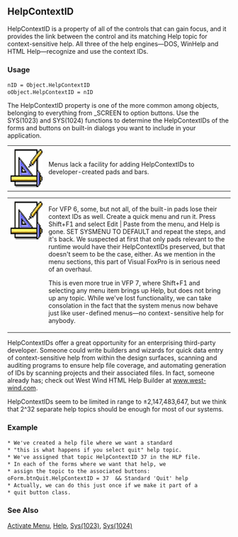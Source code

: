 ## HelpContextID

HelpContextID is a property of all of the controls that can gain focus, and it provides the link between the control and its matching Help topic for context-sensitive help. All three of the help engines&mdash;DOS, WinHelp and HTML Help&mdash;recognize and use the context IDs.

### Usage

```foxpro
nID = Object.HelpContextID
oObject.HelpContextID = nID
```

The HelpContextID property is one of the more common among objects, belonging to everything from _SCREEN to option buttons. Use the SYS(1023) and SYS(1024) functions to determine the HelpContextIDs of the forms and buttons on built-in dialogs you want to include in your application.

<table>
<tr>
  <td width="17%" valign="top">
<img width="94" height="94" src="Design.gif">
  </td>
  <td width="83%">
  <p>Menus lack a facility for adding HelpContextIDs to developer-created pads and bars.</p>
  </td>
 </tr>
</table>

<table>
<tr>
  <td width="17%" valign="top">
<img width="94" height="94" src="Design.gif">
  </td>
  <td width="83%">
  <p>For VFP 6, some, but not all, of the built-in pads lose their context IDs as well. Create a quick menu and run it. Press Shift+F1 and select Edit | Paste from the menu, and Help is gone. SET SYSMENU TO DEFAULT and repeat the steps, and it's back. We suspected at first that only pads relevant to the runtime would have their HelpContextIDs preserved, but that doesn't seem to be the case, either. As we mention in the menu sections, this part of Visual FoxPro is in serious need of an overhaul.</p>
  <p>This is even more true in VFP 7, where Shift+F1 and selecting any menu item brings up Help, but does not bring up any topic. While we've lost functionality, we can take consolation in the fact that the system menus now behave just like user-defined menus&mdash;no context-sensitive help for anybody.</p>
  </td>
 </tr>
</table>

HelpContextIDs offer a great opportunity for an enterprising third-party developer. Someone could write builders and wizards for quick data entry of context-sensitive help from within the design surfaces, scanning and auditing programs to ensure help file coverage, and automating generation of IDs by scanning projects and their associated files. In fact, someone already has; check out West Wind HTML Help Builder at <a href="http://www.west-wind.com/" target="_blank">www.west-wind.com</a>.

HelpContextIDs seem to be limited in range to &plusmn;2,147,483,647, but we think that 2^32 separate help topics should be enough for most of our systems.

### Example

```foxpro
* We've created a help file where we want a standard
* "this is what happens if you select quit" help topic.
* We've assigned that topic HelpContextID 37 in the HLP file.
* In each of the forms where we want that help, we
* assign the topic to the associated buttons:
oForm.btnQuit.HelpContextID = 37  && Standard 'Quit' help
* Actually, we can do this just once if we make it part of a
* quit button class.
```
### See Also

[Activate Menu](s4g642.md), [Help](s4g116.md), [Sys(1023)](s4g639.md), [Sys(1024)](s4g639.md)